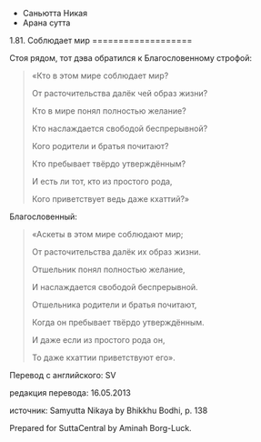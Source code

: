 









* Саньютта Никая
* Арана сутта


1\.81\. Соблюдает мир
\=\=\=\=\=\=\=\=\=\=\=\=\=\=\=\=\=\=\=



Стоя рядом, тот дэва обратился к Благословенному строфой:



> «Кто в этом мире соблюдает мир?  
> 
> От расточительства далёк чей образ жизни?  
> 
> Кто в мире понял полностью желание?  
> 
> Кто наслаждается свободой беспрерывной?  
> 
>   
> 
> Кого родители и братья почитают?  
> 
> Кто пребывает твёрдо утверждённым?  
> 
> И есть ли тот, кто из простого рода,  
> 
> Кого приветствует ведь даже кхаттий?»


Благословенный:



> «Аскеты в этом мире соблюдают мир;  
> 
> От расточительства далёк их образ жизни\.  
> 
> Отшельник понял полностью желание,  
> 
> И наслаждается свободой беспрерывной\.  
> 
>   
> 
> Отшельника родители и братья почитают,  
> 
> Когда он пребывает твёрдо утверждённым\.  
> 
> И даже если из простого рода он,  
> 
> То даже кхаттии приветствуют его»\.



Перевод с английского: SV


редакция перевода: 16\.05\.2013


источник: Samyutta Nikaya by Bhikkhu Bodhi, p\. 138


Prepared for SuttaCentral by Aminah Borg\-Luck\.






